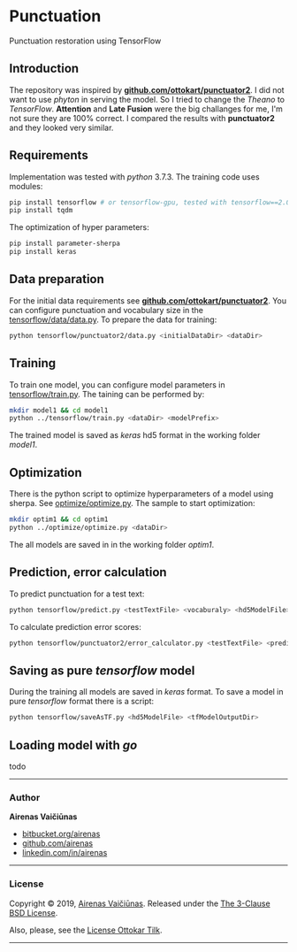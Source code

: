 # Punctuation
Punctuation restoration using TensorFlow

## Introduction
The repository was inspired by **[github.com/ottokart/punctuator2](https://github.com/ottokart/punctuator2)**. I did not want to use *phyton* in serving the model. So I tried  to change the *Theano* to *TensorFlow*. **Attention** and **Late Fusion** were the big challanges for me, I'm not sure they are 100% correct. I compared the results with **punctuator2** and they looked very similar.

## Requirements
Implementation was tested with *python* 3.7.3. The training code uses modules: 
```bash
pip install tensorflow # or tensorflow-gpu, tested with tensorflow==2.0.0-beta1
pip install tqdm
```
The optimization of hyper parameters:
```bash
pip install parameter-sherpa
pip install keras
```

## Data preparation
For the initial data requirements see **[github.com/ottokart/punctuator2](https://github.com/ottokart/punctuator2)**. You can configure punctuation and vocabulary size in the [tensorflow/data/data.py](tensorflow/data/data.py). To prepare the data for training:
```bash
python tensorflow/punctuator2/data.py <initialDataDir> <dataDir>
```

## Training
To train one model, you can configure model parameters in [tensorflow/train.py](tensorflow/train.py). The taining can be performed by:
```bash
mkdir model1 && cd model1
python ../tensorflow/train.py <dataDir> <modelPrefix>
```
The trained model is saved as *keras* hd5 format in the working folder *model1*. 

## Optimization
There is the python script to optimize  hyperparameters of a model using sherpa. See  [optimize/optimize.py](optimize/optimize.py). The sample to start optimization:
```bash
mkdir optim1 && cd optim1
python ../optimize/optimize.py <dataDir> 
```
The all models are saved in in the working folder *optim1*.


## Prediction, error calculation
To predict punctuation for a test text:
```bash
python tensorflow/predict.py <testTextFile> <vocaburaly> <hd5ModelFile> <predictedOutputFile>
```
To calculate prediction error scores:
```bash
python tensorflow/punctuator2/error_calculator.py <testTextFile> <predictedOutputFile>
```

## Saving as pure *tensorflow* model
During the training all models are saved in *keras* format. To save a model in pure *tensorflow* format there is a script:
```bash
python tensorflow/saveAsTF.py <hd5ModelFile> <tfModelOutputDir>
```

## Loading model with *go*
todo

---
### Author

**Airenas Vaičiūnas**
 
* [bitbucket.org/airenas](https://bitbucket.org/airenas)
* [github.com/airenas](https://github.com/airenas/)
* [linkedin.com/in/airenas](https://www.linkedin.com/in/airenas/)


---
### License

Copyright © 2019, [Airenas Vaičiūnas](https://github.com/airenas).
Released under the [The 3-Clause BSD License](LICENSE).

Also, please, see the [License Ottokar Tilk](Licenses/).

---
